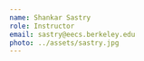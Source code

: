 ```yaml
---
name: Shankar Sastry
role: Instructor
email: sastry@eecs.berkeley.edu
photo: ../assets/sastry.jpg
---
```


